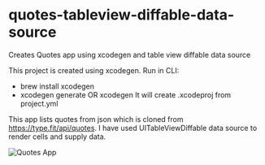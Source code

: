 # quotes-tableview-diffable-data-source
Creates Quotes app using xcodegen and table view diffable data source


This project is created using xcodegen. Run in CLI:
- brew install xcodegen
- xcodegen generate OR xcodegen
It will create .xcodeproj from project.yml

This app lists quotes from json which is cloned from https://type.fit/api/quotes. I have used UITableViewDiffable data source to render cells and supply data.


![Quotes App](featuredImage.png)
